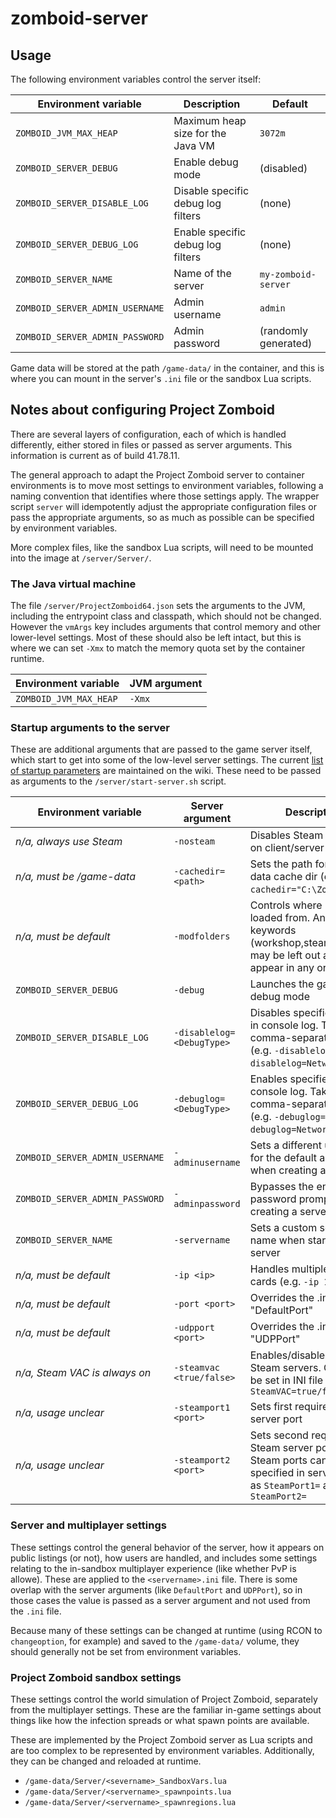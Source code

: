 # zomboid-server

## Usage

The following environment variables control the server itself:

| Environment variable            | Description                        | Default              |
| ------------------------------- | ---------------------------------- | -------------------- |
| `ZOMBOID_JVM_MAX_HEAP`          | Maximum heap size for the Java VM  | `3072m`              |
| `ZOMBOID_SERVER_DEBUG`          | Enable debug mode                  | (disabled)           |
| `ZOMBOID_SERVER_DISABLE_LOG`    | Disable specific debug log filters | (none)               |
| `ZOMBOID_SERVER_DEBUG_LOG`      | Enable specific debug log filters  | (none)               |
| `ZOMBOID_SERVER_NAME`           | Name of the server                 | `my-zomboid-server`  |
| `ZOMBOID_SERVER_ADMIN_USERNAME` | Admin username                     | `admin`              |
| `ZOMBOID_SERVER_ADMIN_PASSWORD` | Admin password                     | (randomly generated) |

Game data will be stored at the path `/game-data/` in the container, and this is
where you can mount in the server's `.ini` file or the sandbox Lua scripts.

## Notes about configuring Project Zomboid

There are several layers of configuration, each of which is handled differently,
either stored in files or passed as server arguments. This information is
current as of build 41.78.11.

The general approach to adapt the Project Zomboid server to container
environments is to move most settings to environment variables, following a
naming convention that identifies where those settings apply. The wrapper script
`server` will idempotently adjust the appropriate configuration files or pass
the appropriate arguments, so as much as possible can be specified by
environment variables.

More complex files, like the sandbox Lua scripts, will need to be mounted into
the image at `/server/Server/`.

### The Java virtual machine

The file `/server/ProjectZomboid64.json` sets the arguments to the JVM,
including the entrypoint class and classpath, which should not be changed.
However the `vmArgs` key includes arguments that control memory and other
lower-level settings. Most of these should also be left intact, but this is
where we can set `-Xmx` to match the memory quota set by the container runtime.

| Environment variable   | JVM argument |
| ---------------------- | ------------ |
| `ZOMBOID_JVM_MAX_HEAP` | `-Xmx`       |

### Startup arguments to the server

These are additional arguments that are passed to the game server itself, which
start to get into some of the low-level server settings. The current [list of
startup parameters](https://pzwiki.net/wiki/Startup_parameters) are maintained
on the wiki. These need to be passed as arguments to the `/server/start-server.sh` script.

| Environment variable            | Server argument           | Description                                                                                                                          |
| ------------------------------- | ------------------------- | ------------------------------------------------------------------------------------------------------------------------------------ |
| _n/a, always use Steam_         | `-nosteam`                | Disables Steam integration on client/server                                                                                          |
| _n/a, must be /game-data_       | `-cachedir=<path>`        | Sets the path for the game data cache dir (e.g. `-cachedir="C:\Zomboid"`)                                                            |
| _n/a, must be default_          | `-modfolders`             | Controls where mods are loaded from. Any of the 3 keywords (workshop,steam,mods) may be left out and may appear in any order         |
| `ZOMBOID_SERVER_DEBUG`          | `-debug`                  | Launches the game in debug mode                                                                                                      |
| `ZOMBOID_SERVER_DISABLE_LOG`    | `-disablelog=<DebugType>` | Disables specified filters in console log. Takes comma-separated list (e.g. `-disablelog=All` or `-disablelog=Network,Sound`)        |
| `ZOMBOID_SERVER_DEBUG_LOG`      | `-debuglog=<DebugType>`   | Enables specified filters in console log. Takes comma-separated list (e.g. `-debuglog=All` or `-debuglog=Network,Sound`)             |
| `ZOMBOID_SERVER_ADMIN_USERNAME` | `-adminusername`          | Sets a different username for the default admin user when creating a server                                                          |
| `ZOMBOID_SERVER_ADMIN_PASSWORD` | `-adminpassword`          | Bypasses the enter-a-password prompt when creating a server                                                                          |
| `ZOMBOID_SERVER_NAME`           | `-servername`             | Sets a custom server name when starting the server                                                                                   |
| _n/a, must be default_          | `-ip <ip>`                | Handles multiple network cards (e.g. `-ip 127.0.0.1`)                                                                                |
| _n/a, must be default_          | `-port <port>`            | Overrides the .ini option "DefaultPort"                                                                                              |
| _n/a, must be default_          | `-udpport <port>`         | Overrides the .ini option "UDPPort"                                                                                                  |
| _n/a, Steam VAC is always on_   | `-steamvac <true/false>`  | Enables/disables VAC on Steam servers. Can also be set in INI file as `SteamVAC=true/false`                                          |
| _n/a, usage unclear_            | `-steamport1 <port>`      | Sets first required Steam server port                                                                                                |
| _n/a, usage unclear_            | `-steamport2 <port>`      | Sets second required Steam server port. Both Steam ports can also be specified in server INI file as `SteamPort1=` and `SteamPort2=` |

### Server and multiplayer settings

These settings control the general behavior of the server, how it appears on
public listings (or not), how users are handled, and includes some settings
relating to the in-sandbox multiplayer experience (like whether PvP is allowe).
These are applied to the `<servername>.ini` file. There is some overlap with the
server arguments (like `DefaultPort` and `UDPPort`), so in those cases the value
is passed as a server argument and not used from the `.ini` file.

Because many of these settings can be changed at runtime (using RCON to
`changeoption`, for example) and saved to the `/game-data/` volume, they should
generally not be set from environment variables.

### Project Zomboid sandbox settings

These settings control the world simulation of Project Zomboid, separately from
the multiplayer settings. These are the familiar in-game settings about things
like how the infection spreads or what spawn points are available.

These are implemented by the Project Zomboid server as Lua scripts and are too
complex to be represented by environment variables. Additionally, they can be
changed and reloaded at runtime.

- `/game-data/Server/<severname>_SandboxVars.lua`
- `/game-data/Server/<servername>_spawnpoints.lua`
- `/game-data/Server/<servername>_spawnregions.lua`
